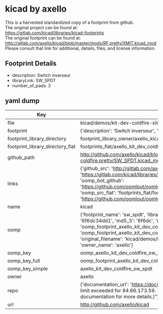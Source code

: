 # kicad by axello  
This is a harvested standardized copy of a footprint from github.  
The original project can be found at:  
https://gitlab.com/kicad/libraries/kicad-footprints  
The original footprint can be found at:
http://gitlab.com/axello/kicad/blob/master/mods/RF.pretty/XMIT.kicad_mod
Please consult that link for additional, details, files, and license information.  
## Footprint Details
* description: Switch inverseur  
* libraryLink: SW_SPDT  
* number_of_pads: 3  
## yaml dump  
| Key | Value |  
| --- | --- |  
| file | kicad/demos/kit-dev-coldfire-xilinx_5213/kit-dev-coldfire.pretty/SW_SPDT.kicad_mod |  
| footprint | {'description': 'Switch inverseur', 'libraryLink': 'SW_SPDT', 'number_of_pads': 3} |  
| footprint_library_directory | footprint_library_owner/axello_kicad |  
| footprint_library_directory_flat | footprints_flat/axello_kit_dev_coldfire_sw_spdt/working |  
| github_path | http://github.com/axello/kicad/blob/master/demos/kit-dev-coldfire-xilinx_5213/kit-dev-coldfire.pretty/SW_SPDT.kicad_mod |  
| links | {'github_src': 'http://gitlab.com/axello/kicad/blob/master/mods/RF.pretty/XMIT.kicad_mod', 'github_src_repo': 'https://gitlab.com/kicad/libraries/kicad-footprints', 'oomp_bot': 'footprints/axello_kit_dev_coldfire_sw_spdt/working', 'oomp_bot_github': 'https://github.com/oomlout/oomlout_oomp_footprint_bot/tree/main/footprints/axello_kit_dev_coldfire_sw_spdt/working', 'oomp_src_flat': 'footprints_flat/footprints_flat/axello_kit_dev_coldfire_sw_spdt/working', 'oomp_src_flat_github': 'https://github.com/oomlout/oomlout_oomp_footprint_src/tree/main/footprints_flat/axello_kit_dev_coldfire_sw_spdt/working'} |  
| name | kicad |  
| oomp | {'footprint_name': 'sw_spdt', 'library_name': 'kit_dev_coldfire', 'md5': '6f6dc34dd1a22db89eb99a75fc81ae39', 'md5_10': '6f6dc34dd1', 'md5_5': '6f6dc', 'md5_6': '6f6dc3', 'oomp_key': 'oomp_axello_kit_dev_coldfire_sw_spdt', 'oomp_key_extra': 'oomp_footprint_axello_kit_dev_coldfire_sw_spdt', 'oomp_key_full': 'oomp_footprint_axello_kit_dev_coldfire_sw_spdt_6f6dc3', 'oomp_key_simple': 'axello_kit_dev_coldfire_sw_spdt', 'original_filename': 'kicad/demos/kit-dev-coldfire-xilinx_5213/kit-dev-coldfire.pretty/SW_SPDT.kicad_mod', 'owner_name': 'axello'} |  
| oomp_key | oomp_axello_kit_dev_coldfire_sw_spdt |  
| oomp_key_full | oomp_footprint_axello_kit_dev_coldfire_sw_spdt |  
| oomp_key_simple | axello_kit_dev_coldfire_sw_spdt |  
| owner | axello |  
| repo | {'documentation_url': 'https://docs.github.com/rest/overview/resources-in-the-rest-api#rate-limiting', 'message': "API rate limit exceeded for 84.66.173.59. (But here's the good news: Authenticated requests get a higher rate limit. Check out the documentation for more details.)"} |  
| url | http://github.com/axello/kicad |  

